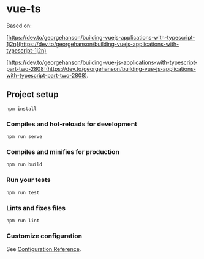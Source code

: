 # vue-ts

Based on:

[https://dev.to/georgehanson/building-vuejs-applications-with-typescript-1j2n](https://dev.to/georgehanson/building-vuejs-applications-with-typescript-1j2n)

[https://dev.to/georgehanson/building-vue-js-applications-with-typescript-part-two-2808](https://dev.to/georgehanson/building-vue-js-applications-with-typescript-part-two-2808).

## Project setup
```
npm install
```

### Compiles and hot-reloads for development
```
npm run serve
```

### Compiles and minifies for production
```
npm run build
```

### Run your tests
```
npm run test
```

### Lints and fixes files
```
npm run lint
```

### Customize configuration
See [Configuration Reference](https://cli.vuejs.org/config/).
 